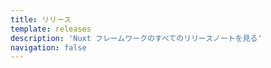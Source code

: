 ```yaml
---
title: リリース
template: releases
description: 'Nuxt フレームワークのすべてのリリースノートを見る'
navigation: false
---
```


